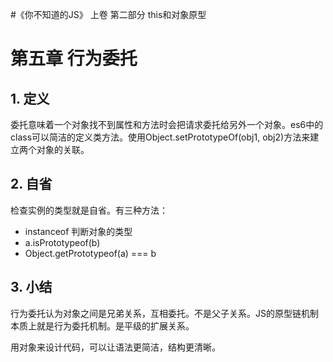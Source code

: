 #《你不知道的JS》 上卷 第二部分 this和对象原型

# 第五章 行为委托

## 1. 定义

委托意味着一个对象找不到属性和方法时会把请求委托给另外一个对象。es6中的class可以简洁的定义类方法。使用Object.setPrototypeOf(obj1, obj2)方法来建立两个对象的关联。

## 2. 自省

检查实例的类型就是自省。有三种方法：

- instanceof 判断对象的类型
- a.isPrototypeof(b)
- Object.getPrototypeof(a) === b

## 3. 小结

行为委托认为对象之间是兄弟关系，互相委托。不是父子关系。JS的原型链机制本质上就是行为委托机制。是平级的扩展关系。

用对象来设计代码，可以让语法更简洁，结构更清晰。

